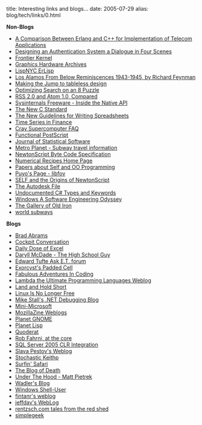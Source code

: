 title: Interesting links and blogs...
date: 2005-07-29
alias: blog/tech/links/0.html

<b>Non-Blogs</b>

<ul>
<li><a href="http://citeseer.ist.psu.edu/aronsson95comparison.html">A Comparison Between Erlang and C++ for Implementation of Telecom Applications</a>
<li><a href="http://web.mit.edu/kerberos/www/dialogue.html">Designing an Authentication System a Dialogue in Four Scenes</a>
<li><a href="http://frontierkernel.sourceforge.net/">Frontier Kernel</a>
<li><a href="http://www.graphicshardware.org/previous/">Graphics Hardware Archives</a>
<li><a href="http://www.alphageeksinc.com/cgi-bin/lispnyc.cgi?ErLisp">LispNYC ErLisp</a>
<li><a href="http://clsdemo.caltech.edu/14/02/FeynmanLosAlamos.htm">Los Alamos From Below Reminiscences 1943-1945, by Richard Feynman</a>
<li><a href="http://www.andybudd.com/@media2005/">Making the Jump to tableless design</a>
<li><a href="http://kantz.com/jason/writing/8-puzzle.htm">Optimizing Search on an 8 Puzzle</a>
<li><a href="http://www.tbray.org/atom/RSS-and-Atom">RSS 2.0 and Atom 1.0, Compared</a>
<li><a href="http://www.sysinternals.com/Information/NativeApi.html">Sysinternals Freeware - Inside the Native API</a>
<li><a href="http://www.knosof.co.uk/cbook/cbook.html">The New C Standard</a>
<li><a href="http://www.mang.canterbury.ac.nz/people/jfraffen/spreadsheets/index.html">The New Guidelines for Writing Spreadsheets</a>
<li><a href="http://www.cs.nyu.edu/shasha/papers/jagtalk.html">Time Series in Finance</a>
<li><a href="http://www.faqs.org/faqs/computer/system/cray/faq/">Cray Supercomputer FAQ</a>
<li><a href="ftp://ftp.scsh.net/pub/scsh/contrib/fps/doc/fps.html">Functional PostScript</a>
<li><a href="http://www.jstatsoft.org/">Journal of Statistical Software</a>
<li><a href="http://www.metropla.net/links/">Metro Planet - Subway travel information</a>
<li><a href="http://www.0x1.org/d/stuff/newton/vm/">NewtonScript Byte Code Specification</a>
<li><a href="http://www.numerical-recipes.com/">Numerical Recipes Home Page</a>
<li><a href="http://www.natbat.co.uk/self/papers.php">Papers about Self and OO Programming</a>
<li><a href="http://members.optushome.com.au/puyo/libfov.html">Puyo's Page - libfov</a>
<li><a href="http://wsmith.best.vwh.net/Self-intro.html">SELF and the Origins of NewtonScript</a>
<li><a href="http://www.fourmilab.ch/autofile/www/autofile.html">The Autodesk File</a>
<li><a href="http://www.eggheadcafe.com/articles/20030114.asp">Undocumented C# Types and Keywords</a>
<li><a href="http://www.seanm.ca/nt-software-eng.html">Windows A Software Engineering Odyssey</a>
<li><a href="http://www.thegalleryofoldiron.com/2044.HTM">The Gallery of Old Iron</a>
<li><a href="http://www.fakeisthenewreal.org/subway/index.html">world subways</a>
</ul>

<b>Blogs</b>

<ul>
<li><a href="http://blogs.msdn.com/brada/">Brad Abrams</a>
<li><a href="http://airplanepilot.blogspot.com/">Cockpit Conversation</a>
<li><a href="http://www.dicks-blog.com/">Daily Dose of Excel</a>
<li><a href="http://blogs.msdn.com/daryllmc/default.aspx">Daryll McDade - The High School Guy</a>
<li><a href="http://www.edwardtufte.com/bboard/q-and-a?topic_id=1">Edward Tufte Ask E.T. forum</a>
<li><a href="http://www.exploits.com/blog/">Exorcyst's Padded Cell</a>
<li><a href="http://weblogs.asp.net/ericlippert">Fabulous Adventures In Coding</a>
<li><a href="http://lambda-the-ultimate.org/">Lambda the Ultimate  Programming Languages Weblog</a>
<li><a href="http://www.megginson.com/blogs/lahso/">Land and Hold Short</a>
<li><a href="http://blogs.msdn.com/devenkamp/archive/2005/01/07/LinuxAintFree.aspx">Linux Is No Longer Free</a>
<li><a href="http://weblogs.asp.net/jmstall/">Mike Stall's .NET Debugging Blog</a>
<li><a href="http://minimsft.blogspot.com/">Mini-Microsoft</a>
<li><a href="http://weblogs.mozillazine.org/">MozillaZine Weblogs</a>
<li><a href="http://planet.gnome.org/">Planet GNOME</a>
<li><a href="http://planet.lisp.org/">Planet Lisp</a>
<li><a href="http://www.megginson.com/blogs/quoderat/">Quoderat</a>
<li><a href="http://rob.crabapples.net/">Rob Fahrni, at the core</a>
<li><a href="http://blogs.msdn.com/sqlclr/default.aspx">SQL Server 2005 CLR Integration</a>
<li><a href="http://www.jroller.com/page/slava/">Slava Pestov's Weblog</a>
<li><a href="http://keithp.com/blog">Stochastic Keithp</a>
<li><a href="http://weblogs.mozillazine.org/hyatt/">Surfin' Safari</a>
<li><a href="http://www.blogofdeath.com/">The Blog of Death</a>
<li><a href="http://blogs.msdn.com/matt_pietrek/">Under The Hood - Matt Pietrek</a>
<li><a href="http://wadler.blogspot.com/">Wadler's Blog</a>
<li><a href="http://msmvps.com/shelluser/">Windows Shell-User</a>
<li><a href="http://blogs.sun.com/fintanr">fintanr's weblog</a>
<li><a href="http://weblogs.asp.net/jeffdav/">jeffdav's WebLog</a>
<li><a href="http://rentzsch.com/">rentzsch.com tales from the red shed</a>
<li><a href="http://www.simplegeek.com/">simplegeek</a>
</ul>
